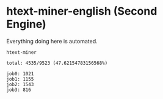 # htext-miner-english (Second Engine)

Everything doing here is automated.

```
htext-miner

total: 4535/9523 (47.62154783156568%)

job0: 1021
job1: 1155
job2: 1543
job3: 816
```